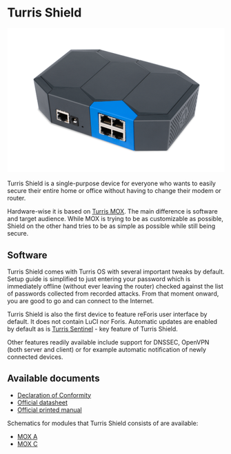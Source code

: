 # Turris Shield

![Turris Shield](shield.png)

Turris Shield is a single-purpose device for everyone who wants to easily
secure their entire home or office without having to change their modem or
router.

Hardware-wise it is based on [Turris MOX](../mox/intro.md). The main
difference is software and target audience.  While MOX is trying to be as
customizable as possible, Shield on the other hand tries to be as simple as
possible while still being secure.

## Software

Turris Shield comes with Turris OS with several important tweaks by default.
Setup guide is simplified to just entering your password which is immediately
offline (without ever leaving the router) checked against the list of passwords
collected from recorded attacks. From that moment onward, you are good to go
and can connect to the Internet.

Turris Shield is also the first device to feature reForis user interface by
default. It does not contain LuCI nor Foris. Automatic updates are enabled by
default as is [Turris Sentinel](../../basics/collect.md) - key feature of
Turris Shield.

Other features readily available include support for DNSSEC, OpenVPN (both
server and client) or for example automatic notification of newly connected
devices.

## Available documents

 * [Declaration of Conformity](Shield_DoC.pdf)
 * [Official datasheet](shield_datasheet.pdf)
 * [Official printed manual](shield_manual.pdf)

Schematics for modules that Turris Shield consists of are available:

 * [MOX A](../mox/Turris_Mox_A.pdf)
 * [MOX C](../mox/Turris_Mox_C.pdf)
